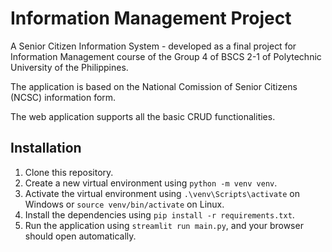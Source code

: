 # Information Management Project

A Senior Citizen Information System - developed as a final project for Information Management course of the Group 4 of BSCS 2-1 of Polytechnic University of the Philippines.

The application is based on the National Comission of Senior Citizens (NCSC) information form.

The web application supports all the basic CRUD functionalities.

## Installation

1. Clone this repository.
2. Create a new virtual environment using `python -m venv venv`.
3. Activate the virtual environment using `.\venv\Scripts\activate` on Windows or `source venv/bin/activate` on Linux.
4. Install the dependencies using `pip install -r requirements.txt`.
5. Run the application using `streamlit run main.py`, and your browser should open automatically.
